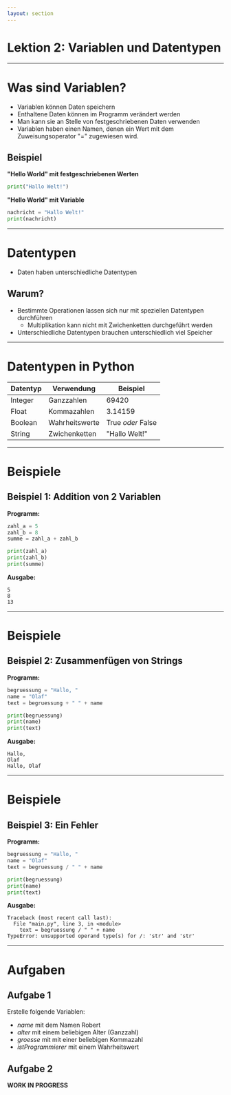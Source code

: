 ```yaml
---
layout: section
---
```


# Lektion 2: Variablen und Datentypen

---

# Was sind Variablen?

- Variablen können Daten speichern
- Enthaltene Daten können im Programm verändert werden
- Man kann sie an Stelle von festgeschriebenen Daten verwenden
- Variablen haben einen Namen, denen ein Wert mit dem Zuweisungsoperator "=" zugewiesen wird.

## Beispiel

**"Hello World" mit festgeschriebenen Werten**
```python
print("Hallo Welt!")
```

**"Hello World" mit Variable**
```python {all|1|2}
nachricht = "Hallo Welt!"
print(nachricht)
```

---

# Datentypen

- Daten haben unterschiedliche Datentypen
  
## Warum?

- Bestimmte Operationen lassen sich nur mit speziellen Datentypen durchführen
  - Multiplikation kann nicht mit Zwichenketten durchgeführt werden
- Unterschiedliche Datentypen brauchen unterschiedlich viel Speicher

---

# Datentypen in Python

| Datentyp | Verwendung| Beispiel |
| ----- | ----- | ----- |
| Integer | Ganzzahlen | 69420 |
| Float | Kommazahlen | 3.14159 |
| Boolean | Wahrheitswerte | True *oder* False |
| String | Zwichenketten | "Hallo Welt!" |

---

# Beispiele

## Beispiel 1: Addition von 2 Variablen
**Programm:**
```python {1|2|3|5-6|7|all}
zahl_a = 5
zahl_b = 8
summe = zahl_a + zahl_b

print(zahl_a)
print(zahl_b)
print(summe)
```

**Ausgabe:**
```
5
8
13
```

---

# Beispiele

## Beispiel 2: Zusammenfügen von Strings
**Programm:**
```python 
begruessung = "Hallo, "
name = "Olaf"
text = begruessung + " " + name

print(begruessung)
print(name)
print(text)
```

**Ausgabe:**
```
Hallo,
Olaf
Hallo, Olaf
```

---

# Beispiele

## Beispiel 3: Ein Fehler
**Programm:**
```python 
begruessung = "Hallo, "
name = "Olaf"
text = begruessung / " " + name

print(begruessung)
print(name)
print(text)
```

**Ausgabe:**
```
Traceback (most recent call last):
  File "main.py", line 3, in <module>
    text = begruessung / " " + name
TypeError: unsupported operand type(s) for /: 'str' and 'str'
```

--- 

# Aufgaben

## Aufgabe 1

Erstelle folgende Variablen:

- *name* mit dem Namen Robert
- *alter* mit einem beliebigen Alter (Ganzzahl)
- *groesse* mit mit einer beliebigen Kommazahl
- *istProgrammierer* mit einem Wahrheitswert

## Aufgabe 2

**WORK IN PROGRESS**